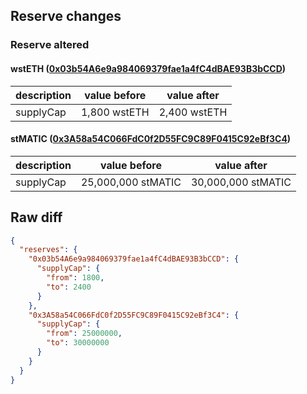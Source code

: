 ## Reserve changes

### Reserve altered

#### wstETH ([0x03b54A6e9a984069379fae1a4fC4dBAE93B3bCCD](https://polygonscan.com/address/0x03b54A6e9a984069379fae1a4fC4dBAE93B3bCCD))

| description | value before | value after |
| --- | --- | --- |
| supplyCap | 1,800 wstETH | 2,400 wstETH |


#### stMATIC ([0x3A58a54C066FdC0f2D55FC9C89F0415C92eBf3C4](https://polygonscan.com/address/0x3A58a54C066FdC0f2D55FC9C89F0415C92eBf3C4))

| description | value before | value after |
| --- | --- | --- |
| supplyCap | 25,000,000 stMATIC | 30,000,000 stMATIC |


## Raw diff

```json
{
  "reserves": {
    "0x03b54A6e9a984069379fae1a4fC4dBAE93B3bCCD": {
      "supplyCap": {
        "from": 1800,
        "to": 2400
      }
    },
    "0x3A58a54C066FdC0f2D55FC9C89F0415C92eBf3C4": {
      "supplyCap": {
        "from": 25000000,
        "to": 30000000
      }
    }
  }
}
```